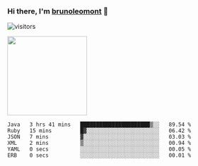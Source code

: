 ### Hi there, I'm [brunoleomont](https://www.linkedin.com/in/brunoleomont/) 👋

![visitors](https://visitor-badge.glitch.me/badge?page_id=page.id)

<img height="180em" src="https://github-readme-stats.vercel.app/api?username=brunoleomont&show_icons=true&hide_border=true&&count_private=true&include_all_commits=true" />

<!--START_SECTION:waka-->

```text
Java   3 hrs 41 mins   ██████████████████████▒░░   89.54 %
Ruby   15 mins         █▓░░░░░░░░░░░░░░░░░░░░░░░   06.42 %
JSON   7 mins          ▓░░░░░░░░░░░░░░░░░░░░░░░░   03.03 %
XML    2 mins          ▒░░░░░░░░░░░░░░░░░░░░░░░░   00.94 %
YAML   0 secs          ░░░░░░░░░░░░░░░░░░░░░░░░░   00.05 %
ERB    0 secs          ░░░░░░░░░░░░░░░░░░░░░░░░░   00.01 %
```

<!--END_SECTION:waka-->

<!--
**brunoleomont/brunoleomont** is a ✨ _special_ ✨ repository because its `README.md` (this file) appears on your GitHub profile.

Here are some ideas to get you started:

- 🔭 I’m currently working on ...
- 🌱 I’m currently learning ...
- 👯 I’m looking to collaborate on ...
- 🤔 I’m looking for help with ...
- 💬 Ask me about ...
- 📫 How to reach me: ...
- 😄 Pronouns: ...
- ⚡ Fun fact: ...
-->
